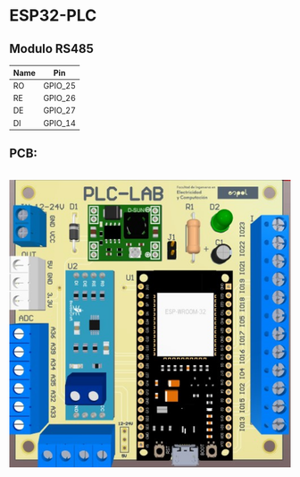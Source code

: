 # ESP32-PLC

## Modulo RS485
| Name      | Pin      |
|-----------|----------|
| RO        | GPIO_25        
| RE        | GPIO_26     
| DE        | GPIO_27   
| DI        | GPIO_14 

## PCB:
<br>
<center>
<img src="PCB/picture/PCB.jpg" width="600px">
</center>
<br>
